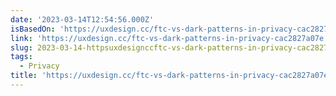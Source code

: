 ```yaml
---
date: '2023-03-14T12:54:56.000Z'
isBasedOn: 'https://uxdesign.cc/ftc-vs-dark-patterns-in-privacy-cac2827a07e'
link: 'https://uxdesign.cc/ftc-vs-dark-patterns-in-privacy-cac2827a07e'
slug: 2023-03-14-httpsuxdesignccftc-vs-dark-patterns-in-privacy-cac2827a07e
tags:
  - Privacy
title: 'https://uxdesign.cc/ftc-vs-dark-patterns-in-privacy-cac2827a07e'
---
```


